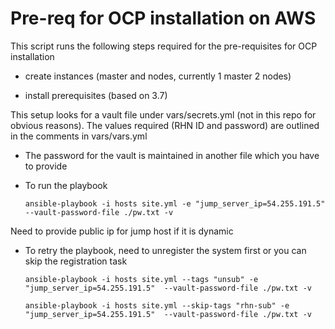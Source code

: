# Pre-req for OCP installation on AWS


This script runs the following steps required for the pre-requisites for OCP installation

- create instances (master and nodes, currently 1 master 2 nodes)

- install prerequisites (based on 3.7)

 This setup looks for a vault file under vars/secrets.yml (not in this repo for obvious reasons). The values required  (RHN ID and password) are outlined in the comments in vars/vars.yml
 - The password for the vault is maintained in another file which you have to provide
 - To run the playbook

	```
	ansible-playbook -i hosts site.yml -e "jump_server_ip=54.255.191.5"  --vault-password-file ./pw.txt -v 

	```

Need to provide public ip for jump host if it is dynamic

 - To retry the playbook, need to unregister the system first or you can skip the registration task

 	```
	ansible-playbook -i hosts site.yml --tags "unsub" -e "jump_server_ip=54.255.191.5"  --vault-password-file ./pw.txt -v 

	ansible-playbook -i hosts site.yml --skip-tags "rhn-sub" -e "jump_server_ip=54.255.191.5"  --vault-password-file ./pw.txt -v 

 	```
